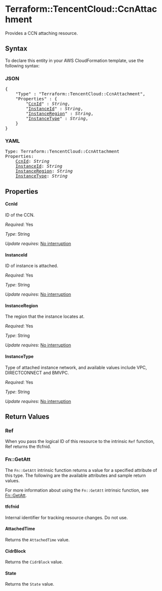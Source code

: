 # Terraform::TencentCloud::CcnAttachment

Provides a CCN attaching resource.

## Syntax

To declare this entity in your AWS CloudFormation template, use the following syntax:

### JSON

<pre>
{
    "Type" : "Terraform::TencentCloud::CcnAttachment",
    "Properties" : {
        "<a href="#ccnid" title="CcnId">CcnId</a>" : <i>String</i>,
        "<a href="#instanceid" title="InstanceId">InstanceId</a>" : <i>String</i>,
        "<a href="#instanceregion" title="InstanceRegion">InstanceRegion</a>" : <i>String</i>,
        "<a href="#instancetype" title="InstanceType">InstanceType</a>" : <i>String</i>,
    }
}
</pre>

### YAML

<pre>
Type: Terraform::TencentCloud::CcnAttachment
Properties:
    <a href="#ccnid" title="CcnId">CcnId</a>: <i>String</i>
    <a href="#instanceid" title="InstanceId">InstanceId</a>: <i>String</i>
    <a href="#instanceregion" title="InstanceRegion">InstanceRegion</a>: <i>String</i>
    <a href="#instancetype" title="InstanceType">InstanceType</a>: <i>String</i>
</pre>

## Properties

#### CcnId

ID of the CCN.

_Required_: Yes

_Type_: String

_Update requires_: [No interruption](https://docs.aws.amazon.com/AWSCloudFormation/latest/UserGuide/using-cfn-updating-stacks-update-behaviors.html#update-no-interrupt)

#### InstanceId

ID of instance is attached.

_Required_: Yes

_Type_: String

_Update requires_: [No interruption](https://docs.aws.amazon.com/AWSCloudFormation/latest/UserGuide/using-cfn-updating-stacks-update-behaviors.html#update-no-interrupt)

#### InstanceRegion

The region that the instance locates at.

_Required_: Yes

_Type_: String

_Update requires_: [No interruption](https://docs.aws.amazon.com/AWSCloudFormation/latest/UserGuide/using-cfn-updating-stacks-update-behaviors.html#update-no-interrupt)

#### InstanceType

Type of attached instance network, and available values include VPC, DIRECTCONNECT and BMVPC.

_Required_: Yes

_Type_: String

_Update requires_: [No interruption](https://docs.aws.amazon.com/AWSCloudFormation/latest/UserGuide/using-cfn-updating-stacks-update-behaviors.html#update-no-interrupt)

## Return Values

### Ref

When you pass the logical ID of this resource to the intrinsic `Ref` function, Ref returns the tfcfnid.

### Fn::GetAtt

The `Fn::GetAtt` intrinsic function returns a value for a specified attribute of this type. The following are the available attributes and sample return values.

For more information about using the `Fn::GetAtt` intrinsic function, see [Fn::GetAtt](https://docs.aws.amazon.com/AWSCloudFormation/latest/UserGuide/intrinsic-function-reference-getatt.html).

#### tfcfnid

Internal identifier for tracking resource changes. Do not use.

#### AttachedTime

Returns the <code>AttachedTime</code> value.

#### CidrBlock

Returns the <code>CidrBlock</code> value.

#### State

Returns the <code>State</code> value.

